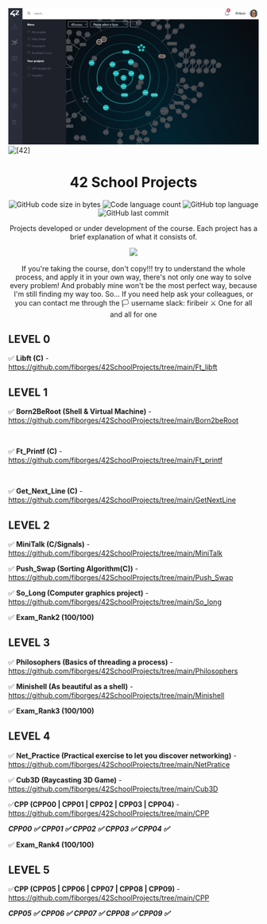<img src="https://github.com/fiborges/42SchoolProjects/blob/main/Screenshot%202023-11-06%20at%2010.34.44.png" >
<img alt="[42]" src= "https://img.shields.io/badge/BornToCode-00babc?style=flat-square&logo=42" >

<div align="center">

# 42 School Projects

<p align="center">
	<img alt="GitHub code size in bytes" src="https://img.shields.io/github/languages/code-size/fiborges/42SchoolProjects?color=lightblue" />
	<img alt="Code language count" src="https://img.shields.io/github/languages/count/fiborges/42SchoolProjects?color=yellow" />
	<img alt="GitHub top language" src="https://img.shields.io/github/languages/top/fiborges/42SchoolProjects?color=blue" />
	<img alt="GitHub last commit" src="https://img.shields.io/github/last-commit/fiborges/42SchoolProjects?color=green" />
</p>

Projects developed or under development of the course. Each project has a brief explanation of what it consists of.

</div>
<div align="center">
 
 <img src="https://media.giphy.com/media/3ov9k9Ss9N3wO6FQ7C/giphy.gif" width="60">
 
 If you're taking the course, don't copy!!! try to understand the whole process, and apply it in your own way, there's not only one way to solve every problem! And probably mine won't be the most perfect way, because I'm still finding my way too. So... If you need help ask your colleagues, or you can contact me through the :white_flag: username slack: firibeir
 :crossed_swords: One for all and all for one
 
</div>
 
## LEVEL 0

 :white_check_mark: **Libft (C)** - https://github.com/fiborges/42SchoolProjects/tree/main/Ft_libft
    
 ## LEVEL 1

:white_check_mark: **Born2BeRoot (Shell & Virtual Machine)** - https://github.com/fiborges/42SchoolProjects/tree/main/Born2beRoot

<br>

:white_check_mark: **Ft_Printf (C)** - https://github.com/fiborges/42SchoolProjects/tree/main/Ft_printf

<br>

 :white_check_mark: **Get_Next_Line (C)** - https://github.com/fiborges/42SchoolProjects/tree/main/GetNextLine
 
  ## LEVEL 2
  
  :white_check_mark: **MiniTalk (C/Signals)** - https://github.com/fiborges/42SchoolProjects/tree/main/MiniTalk
  
  :white_check_mark: **Push_Swap (Sorting Algorithm(C))** - https://github.com/fiborges/42SchoolProjects/tree/main/Push_Swap
  
  :white_check_mark: **So_Long (Computer graphics project)** - https://github.com/fiborges/42SchoolProjects/tree/main/So_long
  
  :white_check_mark: **Exam_Rank2 (100/100)**
  
  ## LEVEL 3
  
  :white_check_mark: **Philosophers (Basics of threading a process)** - https://github.com/fiborges/42SchoolProjects/tree/main/Philosophers
  
  :white_check_mark: **Minishell (As beautiful as a shell)** - https://github.com/fiborges/42SchoolProjects/tree/main/Minishell

  :white_check_mark: **Exam_Rank3 (100/100)**

   ## LEVEL 4

   :white_check_mark: **Net_Practice (Practical exercise to let you discover networking)** - https://github.com/fiborges/42SchoolProjects/tree/main/NetPratice
   
   :white_check_mark: **Cub3D (Raycasting 3D Game)** - https://github.com/fiborges/42SchoolProjects/tree/main/Cub3D
   
   :white_check_mark:**CPP (CPP00 | CPP01 | CPP02 | CPP03 | CPP04)** - https://github.com/fiborges/42SchoolProjects/tree/main/CPP
  
 ***CPP00 :white_check_mark:***
 ***CPP01 :white_check_mark:***
 ***CPP02 :white_check_mark:***
 ***CPP03 :white_check_mark:***
 ***CPP04 :white_check_mark:***

 
   :white_check_mark: **Exam_Rank4 (100/100)**

   ## LEVEL 5

:white_check_mark:**CPP (CPP05 | CPP06 | CPP07 | CPP08 | CPP09)** - https://github.com/fiborges/42SchoolProjects/tree/main/CPP
  
 ***CPP05 :white_check_mark:***
 ***CPP06 :white_check_mark:***
 ***CPP07 :white_check_mark:***
 ***CPP08 :white_check_mark:***
 ***CPP09 :white_check_mark:***

  
  
  
 
 




